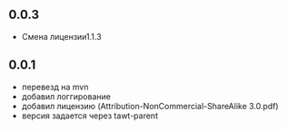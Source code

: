 0.0.3
-----------------------------
- Смена лицензии1.1.3

0.0.1
------------------------------
- перевезд на mvn
- добавил логгирование
- добавил лицензию (Attribution-NonCommercial-ShareAlike 3.0.pdf)
- версия задается через tawt-parent